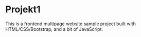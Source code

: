 # Projekt1

This is a frontend multipage website sample project built with HTML/CSS/Bootstrap, and a bit of JavaScript.
